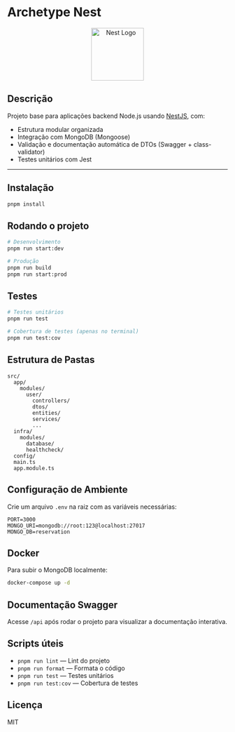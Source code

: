# Archetype Nest

<p align="center">
  <a href="http://nestjs.com/" target="blank"><img src="https://nestjs.com/img/logo-small.svg" width="120" alt="Nest Logo" /></a>
</p>

## Descrição

Projeto base para aplicações backend Node.js usando [NestJS](https://nestjs.com/), com:

- Estrutura modular organizada
- Integração com MongoDB (Mongoose)
- Validação e documentação automática de DTOs (Swagger + class-validator)
- Testes unitários com Jest

---

## Instalação

```bash
pnpm install
```

## Rodando o projeto

```bash
# Desenvolvimento
pnpm run start:dev

# Produção
pnpm run build
pnpm run start:prod
```

## Testes

```bash
# Testes unitários
pnpm run test

# Cobertura de testes (apenas no terminal)
pnpm run test:cov
```

## Estrutura de Pastas

```
src/
  app/
    modules/
      user/
        controllers/
        dtos/
        entities/
        services/
        ...
  infra/
    modules/
      database/
      healthcheck/
  config/
  main.ts
  app.module.ts
```

## Configuração de Ambiente

Crie um arquivo `.env` na raiz com as variáveis necessárias:

```
PORT=3000
MONGO_URI=mongodb://root:123@localhost:27017
MONGO_DB=reservation
```

## Docker

Para subir o MongoDB localmente:

```bash
docker-compose up -d
```

## Documentação Swagger

Acesse `/api` após rodar o projeto para visualizar a documentação interativa.

## Scripts úteis

- `pnpm run lint` — Lint do projeto
- `pnpm run format` — Formata o código
- `pnpm run test` — Testes unitários
- `pnpm run test:cov` — Cobertura de testes

## Licença

MIT
